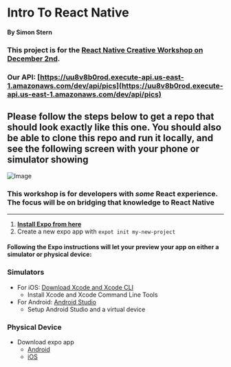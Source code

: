 # Intro To React Native
#### By Simon Stern


### This project is for the [React Native Creative Workshop on December 2nd](https://www.meetup.com/React-Native-Creative-Active/events/265858749/). 



### Our API: [https://uu8v8b0rod.execute-api.us-east-1.amazonaws.com/dev/api/pics](https://uu8v8b0rod.execute-api.us-east-1.amazonaws.com/dev/api/pics)

## Please follow the steps below to get a repo that should look exactly like this one. You should also be able to clone this repo and run it locally, and see the following screen  with your phone or simulator showing

![Image](https://i.imgur.com/8YCjwmp.png)

### This workshop is for developers with *some* React experience. The focus will be on bridging that knowledge to React Native


---- 

1) **[Install Expo from here](https://docs.expo.io/versions/v35.0.0/get-started/installation/)**
2) Create a new expo app with `expot init my-new-project`

#### **Following the Expo instructions will let your preview your app on either a simulator or physical device:** 

### Simulators
- For iOS: [Download Xcode and Xcode CLI](https://docs.expo.io/versions/latest/workflow/ios-simulator)
   - Install Xcode and Xcode Command Line Tools
- For Android: [Android Studio](https://docs.expo.io/versions/v35.0.0/workflow/android-studio-emulator/)
  - Setup Android Studio and a virtual device

### Physical Device
- Download expo app
  - [Android](https://play.google.com/store/apps/details?id=host.exp.exponent&hl=en_CA)
  - [iOS](https://apps.apple.com/app/apple-store/id982107779)
  
